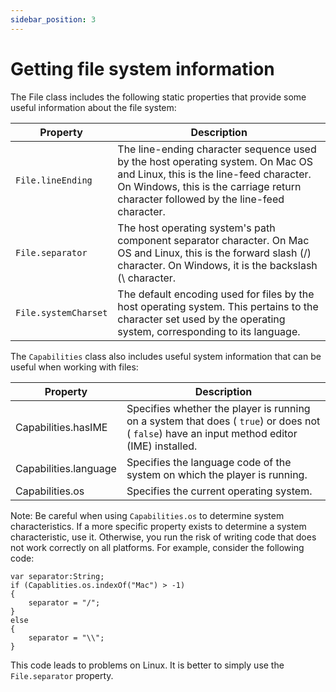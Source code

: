 ```yaml
---
sidebar_position: 3
---
```


# Getting file system information

The File class includes the following static properties that provide some useful
information about the file system:

| Property             | Description                                                                                                                                                                                                        |
| -------------------- | ------------------------------------------------------------------------------------------------------------------------------------------------------------------------------------------------------------------ |
| `File.lineEnding`    | The line-ending character sequence used by the host operating system. On Mac OS and Linux, this is the line-feed character. On Windows, this is the carriage return character followed by the line-feed character. |
| `File.separator`     | The host operating system's path component separator character. On Mac OS and Linux, this is the forward slash (/) character. On Windows, it is the backslash (\\ character.                                       |
| `File.systemCharset` | The default encoding used for files by the host operating system. This pertains to the character set used by the operating system, corresponding to its language.                                                  |

The `Capabilities` class also includes useful system information that can be
useful when working with files:

| Property              | Description                                                                                                                                 |
| --------------------- | ------------------------------------------------------------------------------------------------------------------------------------------- |
| Capabilities.hasIME   | Specifies whether the player is running on a system that does ( `true`) or does not ( `false`) have an input method editor (IME) installed. |
| Capabilities.language | Specifies the language code of the system on which the player is running.                                                                   |
| Capabilities.os       | Specifies the current operating system.                                                                                                     |

Note: Be careful when using `Capabilities.os` to determine system
characteristics. If a more specific property exists to determine a system
characteristic, use it. Otherwise, you run the risk of writing code that does
not work correctly on all platforms. For example, consider the following code:

```
var separator:String;
if (Capablities.os.indexOf("Mac") > -1)
{
	separator = "/";
}
else
{
	separator = "\\";
}
```

This code leads to problems on Linux. It is better to simply use the
`File.separator` property.

